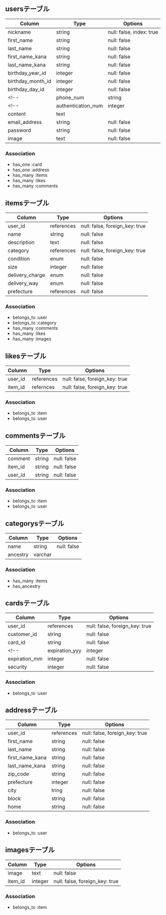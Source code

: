 ## usersテーブル
|Column|Type|Options|
|------|----|-------|
|nickname|string|null: false, index: true|
|first_name|string|null: false|
|last_name|string|null: false|
|first_name_kana|string|null: false|
|last_name_kana|string|null: false|
|birthday_year_id|integer|null: false|
|birthday_month_id|integer|null: false|
|birthday_day_id|integer|null: false|
<!-- |phone_num|string|null: false| -->
<!-- |authentication_num|integer|null: false| -->
|content|text|
|email_address|string|null: false|
|password|string|null: false|
|image|text|null: false|
### Association
- has_one :card
- has_one :address
- has_many :items
- has_many :likes
- has_many :comments


## itemsテーブル
|Column|Type|Options|
|------|----|-------|
|user_id|references|null: false, foreign_key: true|
|name|string|null: false|
|description|text|null: false|
|category|references|null: false, foreign_key: true|
|condition|enum| null: false|
|size|integer|null: false|
|delivery_charge|enum|null: false|
|delivery_way|enum|null: false|
|prefecture|references|null: false|

### Association
- belongs_to :user
- belongs_to :category
- has_many :comments
- has_many :likes
- has_many :images


## likesテーブル
|Column|Type|Options|
|------|----|-------|
|user_id|references|null: false, foreign_key: true|
|item_id|refernces|null: false, foreign_key: true|
### Association
- belongs_to :item
- belongs_to :user


## commentsテーブル
|Column|Type|Options|
|------|----|-------|
|comment|string|null: false|
|item_id|string|null: false|
|user_id|string|null: false|
### Association
- belongs_to :item
- belongs_to :user

## categorysテーブル
|Column|Type|Options|
|------|----|-------|
|name|string|null: false|
|ancestry|varchar|
### Association
- has_many :items
- has_ancestry


## cardsテーブル
|Column|Type|Options|
|------|----|-------|
|user_id|references|null: false, foreign_key: true|
|customer_id|string|null: false|
|card_id|string|null: false|
<!-- |expiration_yyy|integer|null: false|
|expiration_mm|integer|null: false|
|security|integer|null: false| -->
### Association
- belongs_to :user


## addressテーブル
|Column|Type|Options|
|------|----|-------|
|user_id|references|null: false, foreign_key: true|
|first_name|string|null: false|
|last_name|string|null: false|
|first_name_kana|string|null: false|
|last_name_kana|string|null: false|
|zip_code|string|null: false|
|prefecture|integer|null: false|
|city|tring|null: false|
|block|string|null: false|
|home|string|null: false|
### Association
- belongs_to :user


## imagesテーブル
|Column|Type|Options|
|------|----|-------|
|image|text|null: false|
|item_id|integer|null: false, foreign_key: true|
### Association
- belongs_to :item
